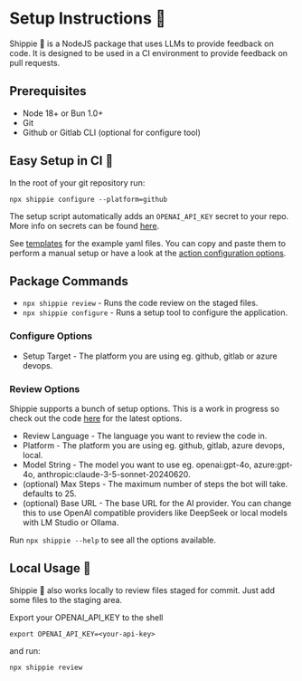 # Setup Instructions 🤖

Shippie 🚢 is a NodeJS package that uses LLMs to provide feedback on code. It is designed to be used in a CI environment to provide feedback on pull requests.

## Prerequisites

- Node 18+ or Bun 1.0+
- Git
- Github or Gitlab CLI (optional for configure tool)

## Easy Setup in CI 🚀

In the root of your git repository run:

```shell
npx shippie configure --platform=github
```

The setup script automatically adds an `OPENAI_API_KEY` secret to your repo. More info on secrets can be found [here](https://docs.github.com/en/actions/security-guides/using-secrets-in-github-actions).

See [templates](https://github.com/mattzcarey/shippie/tree/main/templates) for the example yaml files. You can copy and paste them to perform a manual setup or have a look at the [action configuration options](https://github.com/mattzcarey/shippie/tree/main/docs/action-options.md).

## Package Commands

- `npx shippie review` - Runs the code review on the staged files.
- `npx shippie configure` - Runs a setup tool to configure the application.

### Configure Options

- Setup Target - The platform you are using eg. github, gitlab or azure devops.

### Review Options

Shippie supports a bunch of setup options. This is a work in progress so check out the code [here](https://github.com/mattzcarey/shippie/blob/main/src/args.ts) for the latest options.

- Review Language - The language you want to review the code in.
- Platform - The platform you are using eg. github, gitlab, azure devops, local.
- Model String - The model you want to use eg. openai:gpt-4o, azure:gpt-4o, anthropic:claude-3-5-sonnet-20240620.
- (optional) Max Steps - The maximum number of steps the bot will take. defaults to 25.
- (optional) Base URL - The base URL for the AI provider. You can change this to use OpenAI compatible providers like DeepSeek or local models with LM Studio or Ollama.

Run `npx shippie --help` to see all the options available.

## Local Usage 🌈

Shippie 🚢 also works locally to review files staged for commit. Just add some files to the staging area.

Export your OPENAI_API_KEY to the shell

```shell
export OPENAI_API_KEY=<your-api-key>
```

and run:

```shell
npx shippie review
```
